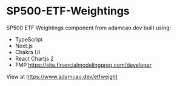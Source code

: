 # SP500-ETF-Weightings
SP500 ETF Weightings component from adamcao.dev built using:

- TypeScript
- Next.js
- Chakra UI.
- React Chartjs 2
- FMP https://site.financialmodelingprep.com/developer

View at https://www.adamcao.dev/etfweight
